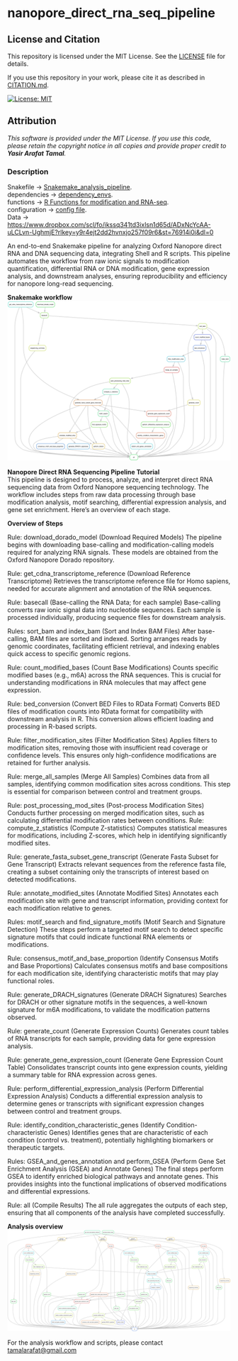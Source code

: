 # nanopore_direct_rna_seq_pipeline

## License and Citation

This repository is licensed under the MIT License. See the [LICENSE](./LICENSE) file for details.

If you use this repository in your work, please cite it as described in [CITATION.md](./CITATION.md).

[![License: MIT](https://img.shields.io/badge/License-MIT-yellow.svg)](https://opensource.org/licenses/MIT)

## Attribution
*This software is provided under the MIT License. If you use this code, please retain the copyright notice in all copies and provide proper credit to __Yasir Arafat Tamal__.*


### Description
Snakefile -> [Snakemake_analysis_pipeline](./Snakemake_analysis_pipeline).  
dependencies -> [dependency_envs](./Snakemake_analysis_pipeline).  
functions -> [R Functions for modification and RNA-seq](./Snakemake_analysis_pipeline).  
configuration -> [config file](./Snakemake_analysis_pipeline).  
Data -> https://www.dropbox.com/scl/fo/ikssq341td3ixlsn1d65d/ADxNcYcAA-uLCLvn-UghmjE?rlkey=y9r4ejt2dd2hvnxjo257f09r6&st=76914i0i&dl=0

An end-to-end Snakemake pipeline for analyzing Oxford Nanopore direct RNA and DNA sequencing data, integrating Shell and R scripts. This pipeline automates the workflow from raw ionic signals to modification quantification, differential RNA or DNA modification, gene expression analysis, and downstream analyses, ensuring reproducibility and efficiency for nanopore long-read sequencing.

__Snakemake workflow__
![Pipeline Overview](docs/pipeline_snapshot.png)

__Nanopore Direct RNA Sequencing Pipeline Tutorial__   
This pipeline is designed to process, analyze, and interpret direct RNA sequencing data from Oxford Nanopore sequencing technology. The workflow includes steps from raw data processing through base modification analysis, motif searching, differential expression analysis, and gene set enrichment. Here’s an overview of each stage.
	
__Overview of Steps__

Rule: download_dorado_model (Download Required Models)
The pipeline begins with downloading base-calling and modification-calling models required for analyzing RNA signals. These models are obtained from the Oxford Nanopore Dorado repository.

Rule: get_cdna_transcriptome_reference (Download Reference Transcriptome)
Retrieves the transcriptome reference file for Homo sapiens, needed for accurate alignment and annotation of the RNA sequences.

Rule: basecall (Base-calling the RNA Data; for each sample)
Base-calling converts raw ionic signal data into nucleotide sequences. Each sample is processed individually, producing sequence files for downstream analysis.

Rules: sort_bam and index_bam (Sort and Index BAM Files)
After base-calling, BAM files are sorted and indexed. Sorting arranges reads by genomic coordinates, facilitating efficient retrieval, and indexing enables quick access to specific genomic regions.

Rule: count_modified_bases (Count Base Modifications)
Counts specific modified bases (e.g., m6A) across the RNA sequences. This is crucial for understanding modifications in RNA molecules that may affect gene expression.

Rule: bed_conversion (Convert BED Files to RData Format)
Converts BED files of modification counts into RData format for compatibility with downstream analysis in R. This conversion allows efficient loading and processing in R-based scripts.

Rule: filter_modification_sites (Filter Modification Sites)
Applies filters to modification sites, removing those with insufficient read coverage or confidence levels. This ensures only high-confidence modifications are retained for further analysis.

Rule: merge_all_samples (Merge All Samples)
Combines data from all samples, identifying common modification sites across conditions. This step is essential for comparison between control and treatment groups.

Rule: post_processing_mod_sites (Post-process Modification Sites)
Conducts further processing on merged modification sites, such as calculating differential modification rates between conditions.
Rule: compute_z_statistics (Compute Z-statistics)
Computes statistical measures for modifications, including Z-scores, which help in identifying significantly modified sites.

Rule: generate_fasta_subset_gene_transcript (Generate Fasta Subset for Gene Transcript)
Extracts relevant sequences from the reference fasta file, creating a subset containing only the transcripts of interest based on detected modifications.

Rule: annotate_modified_sites (Annotate Modified Sites)
Annotates each modification site with gene and transcript information, providing context for each modification relative to genes.

Rules: motif_search and find_signature_motifs (Motif Search and Signature Detection)
These steps perform a targeted motif search to detect specific signature motifs that could indicate functional RNA elements or modifications.

Rule: consensus_motif_and_base_proportion (Identify Consensus Motifs and Base Proportions)
Calculates consensus motifs and base compositions for each modification site, identifying characteristic motifs that may play functional roles.

Rule: generate_DRACH_signatures (Generate DRACH Signatures)
Searches for DRACH or other signature motifs in the sequences, a well-known signature for m6A modifications, to validate the modification patterns observed.

Rule: generate_count (Generate Expression Counts)
Generates count tables of RNA transcripts for each sample, providing data for gene expression analysis.

Rule: generate_gene_expression_count (Generate Gene Expression Count Table)
Consolidates transcript counts into gene expression counts, yielding a summary table for RNA expression across genes.

Rule: perform_differential_expression_analysis (Perform Differential Expression Analysis)
Conducts a differential expression analysis to determine genes or transcripts with significant expression changes between control and treatment groups.

Rule: identify_condition_characteristic_genes (Identify Condition-characteristic Genes)
Identifies genes that are characteristic of each condition (control vs. treatment), potentially highlighting biomarkers or therapeutic targets.

Rules: GSEA_and_genes_annotation and perform_GSEA (Perform Gene Set Enrichment Analysis (GSEA) and Annotate Genes)
The final steps perform GSEA to identify enriched biological pathways and annotate genes. This provides insights into the functional implications of observed modifications and differential expressions.

Rule: all (Compile Results)
The all rule aggregates the outputs of each step, ensuring that all components of the analysis have completed successfully.

__Analysis overview__
![Analysis Workflow Overview](docs/workflow_overview.png)

For the analysis workflow and scripts, please contact tamalarafat@gmail.com
